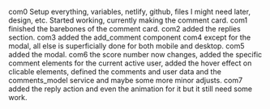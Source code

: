 com0
    Setup everything, variables, netlify, github, files I might need later, design, etc. Started working, currently making the comment card.
com1
    finished the barebones of the comment card.
com2
    added the replies section.
com3
    added the add_comment component
com4
    except for the modal, all else is superficially done for both mobile and desktop. 
com5
    added the modal.
com6
    the score number now changes, added the specific comment elements for the current active user, added the hover effect on clicable elements, defined the comments and user data and the comments_model service and maybe some more minor adjusts.
com7
    added the reply action and even the animation for it but it still need some work.
